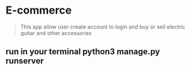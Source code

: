 # E-commerce
> This app allow user create account to login and buy or sell electric guitar and other accessories

## run in your terminal python3 manage.py runserver 

